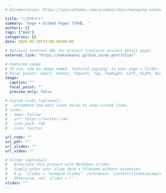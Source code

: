 ```yaml
---
# Documentation: https://sourcethemes.com/academic/docs/managing-content/

title: "このサイト"
summary: "hugo + GitHub Pages で作成． "
authors: []
tags: ["Web"]
categories: []
date: 2020-02-29T23:08:59+09:00

# Optional external URL for project (replaces project detail page).
external_link: "https://nakaokarei.github.io/my_portfolio/"

# Featured image
# To use, add an image named `featured.jpg/png` to your page's folder.
# Focal points: Smart, Center, TopLeft, Top, TopRight, Left, Right, BottomLeft, Bottom, BottomRight.
image:
  caption: ""
  focal_point: ""
  preview_only: false

# Custom links (optional).
#   Uncomment and edit lines below to show custom links.
# links:
# - name: Follow
#   url: https://twitter.com
#   icon_pack: fab
#   icon: twitter

url_code: ""
url_pdf: ""
url_slides: ""
url_video: ""

# Slides (optional).
#   Associate this project with Markdown slides.
#   Simply enter your slide deck's filename without extension.
#   E.g. `slides = "example-slides"` references `content/slides/example-slides.md`.
#   Otherwise, set `slides = ""`.
slides: ""
---
```

